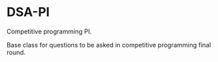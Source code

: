 # DSA-PI
Competitive programming PI.

Base class for questions to be asked in competitive programming final round. 
